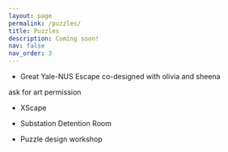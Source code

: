 ```yaml
---
layout: page
permalink: /puzzles/
title: Puzzles
description: Coming soon!
nav: false
nav_order: 3
---
```


- Great Yale-NUS Escape co-designed with olivia and sheena

ask for art permission

- XScape

- Substation Detention Room

- Puzzle design workshop